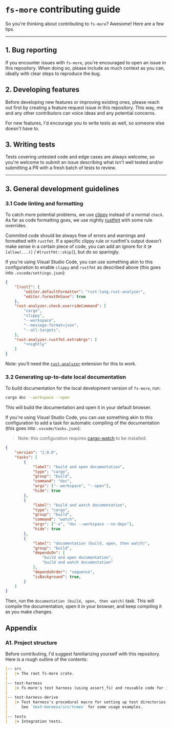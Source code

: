 `fs-more` contributing guide
============================

So you're thinking about contributing to `fs-more`? Awesome! Here are a few tips.

---

## 1. Bug reporting
If you encounter issues with `fs-more`, you're encouraged to open an issue in this repository.
When doing so, please include as much context as you can, ideally with clear steps to reproduce the bug.


## 2. Developing features
Before developing new features or improving existing ones, please
reach out first by creating a feature request issue in this repository. 
This way, me and any other contributors can voice ideas and any potential concerns.

For new features, I'd encourage you to write tests as well, so someone else doesn't have to.


## 3. Writing tests
Tests covering untested code and edge cases are always welcome, so you're welcome to 
submit an issue describing what isn't well tested and/or submitting a PR with a fresh batch of tests to review.


---

## 3. General development guidelines

### 3.1 Code linting and formatting
To catch more potential problems, we use [clippy](https://github.com/rust-lang/rust-clippy) instead of a normal `check`.
As far as code formatting goes, we use nightly [rustfmt](https://github.com/rust-lang/rustfmt) with some rule overrides.

Commited code should be always free of errors and warnings and formatted with `rustfmt`. If a specific clippy rule or rustfmt's output
doesn't make sense in a certain piece of code, you can add an ignore for it (`#[allow(...)]` / `#[rustfmt::skip]`), but do so sparingly.

If you're using Visual Studio Code, you can use something akin to this configuration to enable `clippy` and `rustfmt` as described above 
(this goes into `.vscode/settings.json`):
```json
{
    "[rust]": {
        "editor.defaultFormatter": "rust-lang.rust-analyzer",
        "editor.formatOnSave": true
    },
    "rust-analyzer.check.overrideCommand": [
        "cargo",
        "clippy",
        "--workspace",
        "--message-format=json",
        "--all-targets",
    ],
    "rust-analyzer.rustfmt.extraArgs": [
        "+nightly"
    ]
}
```

Note: you'll need the [`rust-analyzer`](https://marketplace.visualstudio.com/items?itemName=rust-lang.rust-analyzer) extension 
for this to work.


### 3.2 Generating up-to-date local documentation
To build documentation for the local development version of `fs-more`, run:

```bash
cargo doc --workspace --open
```

This will build the documentation and open it in your default browser.

If you're using Visual Studio Code, you can use something akin to this configuration to add a task for 
automatic compiling of the documentation (this goes into `.vscode/tasks.json`):

> Note: this configuration requires [cargo-watch](https://github.com/watchexec/cargo-watch) to be installed.

```json
{
    "version": "2.0.0",
    "tasks": [
        {
            "label": "build and open documentation",
            "type": "cargo",
            "group": "build",
            "command": "doc",
            "args": ["--workspace", "--open"],
            "hide": true
        },
        {
            "label": "build and watch documentation",
            "type": "cargo",
            "group": "build",
            "command": "watch",
            "args": ["-x", "doc --workspace --no-deps"],
            "hide": true
        },
        {
            "label": "documentation (build, open, then watch)",
            "group": "build",
            "dependsOn": [
                "build and open documentation",
                "build and watch documentation"
            ],
            "dependsOrder": "sequence",
            "isBackground": true,            
        }
    ]
}
```

Then, run the `documentation (build, open, then watch)` task. 
This will compile the documentation, open it in your browser, and keep compiling it as you make changes.


## Appendix
### A1. Project structure
Before contributing, I'd suggest familiarizing yourself with this repository. Here is a rough outline of the contents:
```markdown
|-- src
|   |> The root fs-more crate.
|
|-- test-harness
|   |> fs-more's test harness (using assert_fs) and reusable code for integration tests.
|
|-- test-harness-derive
|   |> Test harness's procedural macro for setting up test directories.
|      See `test-harness/src/trees` for some usage examples.
|
|-- tests
|   |> Integration tests.
```
